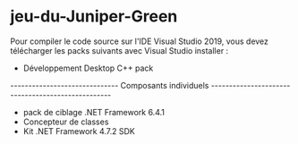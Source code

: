 # jeu-du-Juniper-Green
Pour compiler le code source sur l'IDE Visual Studio 2019, vous devez télécharger les packs suivants avec Visual Studio installer : 
* Développement Desktop C++  pack 

------------------------------ Composants individuels --------------------------------------------------
* pack de ciblage .NET Framework 6.4.1
* Concepteur de classes
* Kit .NET Framework 4.7.2 SDK


